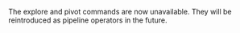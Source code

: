 The explore and pivot commands are now unavailable. They will be reintroduced
as pipeline operators in the future.
